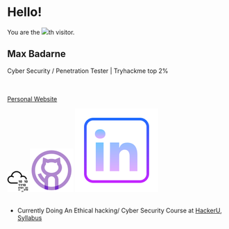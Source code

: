 # Hello!
<div align="left">You are the <img src="https://profile-counter.glitch.me/MaxBadarne/count.svg">th visitor.</div>

## Max Badarne
Cyber Security / Penetration Tester | Tryhackme top 2%

<br/><br/>
[Personal Website](https://maxbd.de/)


[![Tryhackme Icon.](https://github.com/MaxBadarne/MaxBadarne/blob/main/Icons/tryhackme_logo_icon_249349.png)](https://tryhackme.com/p/captainMax)
[![GithubIcon.](https://github.com/MaxBadarne/MaxBadarne/blob/main/Icons/icons8-github-100.png)](https://github.com/MaxBadarne)
[![LinkedInIcon.](https://github.com/MaxBadarne/MaxBadarne/blob/main/Icons/icons8-linkedin.svg)](https://www.linkedin.com/in/max-badarne-232081194/)
<br/><br/>


- Currently Doing An Ethical hacking/ Cyber Security Course at [HackerU](https://www.hackeru.co.il/), [Syllabus](https://drive.google.com/file/d/1-rLELLbkqYddhhVNebJFyVSuuZgkApOl/view?usp=sharing)




